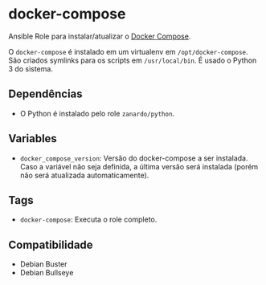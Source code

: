 # docker-compose

Ansible Role para instalar/atualizar o [Docker
Compose](https://github.com/docker/compose).

O `docker-compose` é instalado em um virtualenv em `/opt/docker-compose`. São
criados symlinks para os scripts em `/usr/local/bin`. É usado o Python 3 do
sistema.

## Dependências

- O Python é instalado pelo role `zanardo/python`.

## Variables

* `docker_compose_version`: Versão do docker-compose a ser instalada. Caso a
  variável não seja definida, a última versão será instalada (porém não será
  atualizada automaticamente).

## Tags

- `docker-compose`: Executa o role completo.

## Compatibilidade

- Debian Buster
- Debian Bullseye
